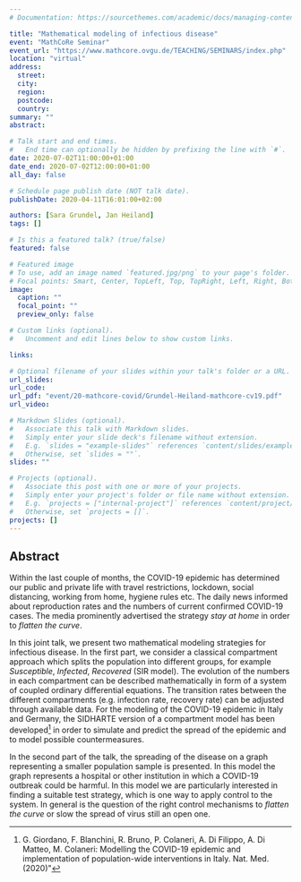 ```yaml
---
# Documentation: https://sourcethemes.com/academic/docs/managing-content/

title: "Mathematical modeling of infectious disease"
event: "MathCoRe Seminar"
event_url: "https://www.mathcore.ovgu.de/TEACHING/SEMINARS/index.php"
location: "virtual"
address:
  street:
  city:
  region:
  postcode:
  country:
summary: ""
abstract: 

# Talk start and end times.
#   End time can optionally be hidden by prefixing the line with `#`.
date: 2020-07-02T11:00:00+01:00
date_end: 2020-07-02T12:00:00+01:00
all_day: false

# Schedule page publish date (NOT talk date).
publishDate: 2020-04-11T16:01:00+02:00

authors: [Sara Grundel, Jan Heiland]
tags: []

# Is this a featured talk? (true/false)
featured: false

# Featured image
# To use, add an image named `featured.jpg/png` to your page's folder. 
# Focal points: Smart, Center, TopLeft, Top, TopRight, Left, Right, BottomLeft, Bottom, BottomRight.
image:
  caption: ""
  focal_point: ""
  preview_only: false

# Custom links (optional).
#   Uncomment and edit lines below to show custom links.

links:

# Optional filename of your slides within your talk's folder or a URL.
url_slides: 
url_code:
url_pdf: "event/20-mathcore-covid/Grundel-Heiland-mathcore-cv19.pdf"
url_video:

# Markdown Slides (optional).
#   Associate this talk with Markdown slides.
#   Simply enter your slide deck's filename without extension.
#   E.g. `slides = "example-slides"` references `content/slides/example-slides.md`.
#   Otherwise, set `slides = ""`.
slides: ""

# Projects (optional).
#   Associate this post with one or more of your projects.
#   Simply enter your project's folder or file name without extension.
#   E.g. `projects = ["internal-project"]` references `content/project/deep-learning/index.md`.
#   Otherwise, set `projects = []`.
projects: []
---
```


## Abstract

Within the last couple of months, the COVID-19 epidemic has determined our
public and private life with travel restrictions, lockdown, social distancing,
working from home, hygiene rules etc. The daily news informed about reproduction
rates and the numbers of current confirmed COVID-19 cases. The media prominently
advertised the strategy *stay at home* in order to *flatten the curve*.

In this joint talk, we present two mathematical modeling strategies for
infectious disease. In the first part, we consider a classical compartment
approach which splits the population into different groups, for example
*Susceptible*, *Infected*, *Recovered* (SIR model). The evolution of the numbers
in each compartment can be described mathematically in form of a system of
coupled ordinary differential equations. The transition rates between the
different compartments (e.g. infection rate, recovery rate) can be adjusted
through available data. For the modeling of the COVID-19 epidemic in Italy and
Germany, the SIDHARTE version of a compartment model has been developed[^1] in
order to simulate and predict the spread of the epidemic and to model possible
countermeasures.

In the second part of the talk, the spreading of the disease on a graph
representing a smaller population sample is presented. In this model the graph
represents a hospital or other institution in which a COVID-19 outbreak could be
harmful. In this model we are particularly interested in finding a suitable test
strategy, which is one way to apply control to the system. In general is the
question of the right control mechanisms to *flatten the curve* or slow the
spread of virus still an open one.

[^1]: G. Giordano, F. Blanchini, R. Bruno, P. Colaneri, A. Di Filippo, A. Di Matteo, M. Colaneri: Modelling the COVID-19 epidemic and implementation of population-wide interventions in Italy. Nat. Med. (2020)"
